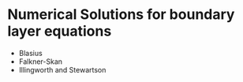 # Numerical Solutions for boundary layer equations
- Blasius
- Falkner-Skan
- Illingworth and Stewartson
